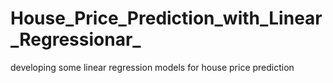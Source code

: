 # House_Price_Prediction_with_Linear_Regressionar_
developing some linear regression models for house price prediction
